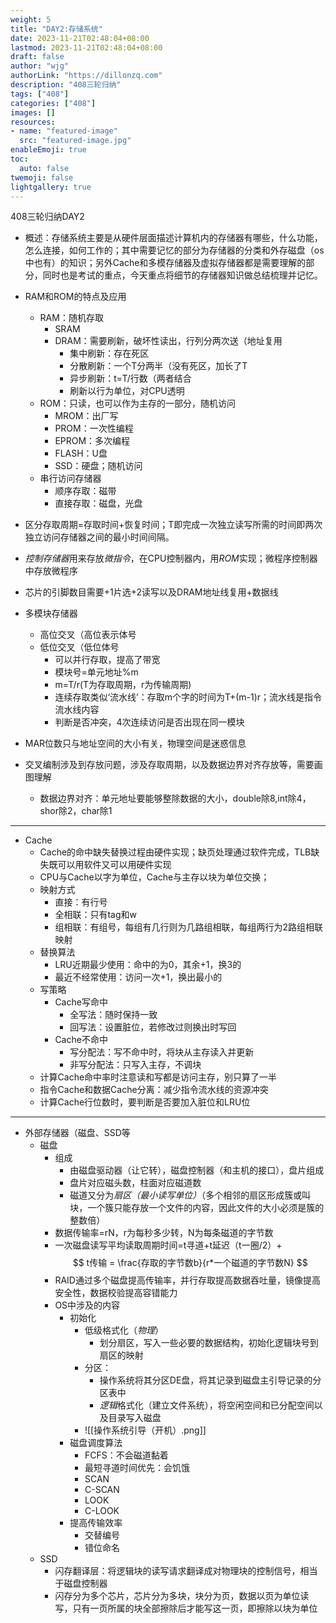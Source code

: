 ```yaml
---
weight: 5
title: "DAY2:存储系统"
date: 2023-11-21T02:48:04+08:00
lastmod: 2023-11-21T02:48:04+08:00
draft: false
author: "wjg"
authorLink: "https://dillonzq.com"
description: "408三轮归纳"
tags: ["408"]
categories: ["408"]
images: []
resources:
- name: "featured-image"
  src: "featured-image.jpg"
enableEmoji: true
toc:
  auto: false
twemoji: false
lightgallery: true
---
```


408三轮归纳DAY2
<!--more-->
- 概述：存储系统主要是从硬件层面描述计算机内的存储器有哪些，什么功能，怎么连接，如何工作的；其中需要记忆的部分为存储器的分类和外存磁盘（os中也有）的知识；另外Cache和多模存储器及虚拟存储器都是需要理解的部分，同时也是考试的重点，今天重点将细节的存储器知识做总结梳理并记忆。

- RAM和ROM的特点及应用
	- RAM：随机存取
		- SRAM
		- DRAM：需要刷新，破坏性读出，行列分两次送（地址复用
			- 集中刷新：存在死区
			- 分散刷新：一个T分两半（没有死区，加长了T
			- 异步刷新：t=T/行数（两者结合
			- 刷新以行为单位，对CPU透明
	- ROM：只读，也可以作为主存的一部分，随机访问
		- MROM：出厂写
		- PROM：一次性编程
		- EPROM：多次编程
		- FLASH：U盘
		- SSD：硬盘；随机访问
	- 串行访问存储器
		- 顺序存取：磁带
		- 直接存取：磁盘，光盘
- 区分存取周期=存取时间+恢复时间；T即完成一次独立读写所需的时间即两次独立访问存储器之间的最小时间间隔。
- *控制存储器*用来存放*微指令*，在CPU控制器内，用*ROM*实现；微程序控制器中存放微程序
- 芯片的引脚数目需要+1片选+2读写以及DRAM地址线复用+数据线
- 多模块存储器
	- 高位交叉（高位表示体号
	- 低位交叉（低位体号
		- 可以并行存取，提高了带宽
		- 模块号=单元地址%m
		- m=T/r(T为存取周期，r为传输周期)
		- 连续存取类似‘流水线’：存取m个字的时间为T+(m-1)r；流水线是指令流水线内容
		- 判断是否冲突，4次连续访问是否出现在同一模块
- MAR位数只与地址空间的大小有关，物理空间是迷惑信息
- 交叉编制涉及到存放问题，涉及存取周期，以及数据边界对齐存放等，需要画图理解
	- 数据边界对齐：单元地址要能够整除数据的大小，double除8,int除4，shor除2，char除1


***
- Cache
	- Cache的命中缺失替换过程由硬件实现；缺页处理通过软件完成，TLB缺失既可以用软件又可以用硬件实现
	- CPU与Cache以字为单位，Cache与主存以块为单位交换；
	- 映射方式
		- 直接：有行号
		- 全相联：只有tag和w
		- 组相联：有组号，每组有几行则为几路组相联，每组两行为2路组相联映射
	- 替换算法
		- LRU近期最少使用：命中的为0，其余+1，换3的
		- 最近不经常使用：访问一次+1，换出最小的
	- 写策略
		- Cache写命中
			- 全写法：随时保持一致
			- 回写法：设置脏位，若修改过则换出时写回
		- Cache不命中
			- 写分配法：写不命中时，将块从主存读入并更新
			- 非写分配法：只写入主存，不调块
	- 计算Cache命中率时注意读和写都是访问主存，别只算了一半
	- 指令Cache和数据Cache分离：减少指令流水线的资源冲突
	- 计算Cache行位数时，要判断是否要加入脏位和LRU位
***
- 外部存储器（磁盘、SSD等
	- 磁盘
		- 组成
			- 由磁盘驱动器（让它转），磁盘控制器（和主机的接口），盘片组成
			- 盘片对应磁头数，柱面对应磁道数
			- 磁道又分为*扇区（最小读写单位）*（多个相邻的扇区形成簇或叫块，一个簇只能存放一个文件的内容，因此文件的大小必须是簇的整数倍）
		- 数据传输率=rN，r为每秒多少转，N为每条磁道的字节数
		- 一次磁盘读写平均读取周期时间=t寻道+t延迟（t一圈/2）+ 
			$$
			t传输 = \frac{存取的字节数b}{r*一个磁道的字节数N}
			$$
		- RAID通过多个磁盘提高传输率，并行存取提高数据吞吐量，镜像提高安全性，数据校验提高容错能力
		- OS中涉及的内容
			- 初始化
				- 低级格式化（*物理*）
					- 划分扇区，写入一些必要的数据结构，初始化逻辑块号到扇区的映射
				- 分区：
					- 操作系统将其分区DE盘，将其记录到磁盘主引导记录的分区表中
					- *逻辑*格式化（建立文件系统），将空闲空间和已分配空间以及目录写入磁盘
				- ![[操作系统引导（开机）.png]]
			- 磁盘调度算法
				- FCFS：不会磁道黏着
				- 最短寻道时间优先：会饥饿
				- SCAN
				- C-SCAN
				- LOOK
				- C-LOOK
			- 提高传输效率
				- 交替编号
				- 错位命名
	- SSD
		- 闪存翻译层：将逻辑块的读写请求翻译成对物理块的控制信号，相当于磁盘控制器
		- 闪存分为多个芯片，芯片分为多块，块分为页，数据以页为单位读写，只有一页所属的块全部擦除后才能写这一页，即擦除以块为单位
